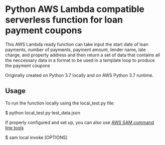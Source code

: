 # Python AWS Lambda compatible serverless function for loan payment coupons

This AWS Lambda ready function can take input the start date of loan payments, number of payments, payment amount, lender name, late charge, and property address and then return a set of data that contains all the neccessary data in a format to be used in a template loop to produce the payment coupons


Originally created on Python 3.7 locally and on AWS Python 3.7 runtime.


## Usage
To run the function locally using the local_test.py file:

$	python local_test.py test_data.json

If properly configured and set up, you can also use [AWS SAM command line tools](https://docs.aws.amazon.com/serverless-application-model/latest/developerguide/sam-cli-command-reference-sam-local-invoke.html)

$	sam local invoke [OPTIONS]
